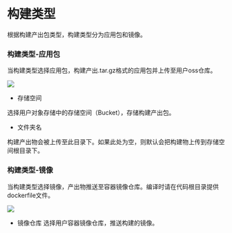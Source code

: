 # 构建类型

根据构建产出包类型，构建类型分为应用包和镜像。

### 构建类型-应用包
当构建类型选择应用包，构建产出.tar.gz格式的应用包并上传至用户oss仓库。
 
![](/image/codebuild/createApp4.PNG) 

 * 存储空间
 
选择用户对象存储中的存储空间（Bucket），存储构建产出包。

 * 文件夹名
 
构建产出物会被上传至此目录下。如果此处为空，则默认会把构建物上传到存储空间根目录下。

### 构建类型-镜像
 
当构建类型选择镜像，产出物推送至容器镜像仓库。编译时请在代码根目录提供dockerfile文件。
 
![](/image/codebuild/createApp5.PNG) 

 * 镜像仓库
选择用户容器镜像仓库，推送构建的镜像。


